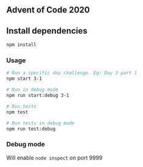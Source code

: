 ## Advent of Code 2020

## Install dependencies

```bash
npm install
```

### Usage

```bash
# Run a specific day challenge. Eg: Day 3 part 1
npm start 3-1

# Run in debug mode
npm run start:debug 3-1

# Run tests
npm test

# Run tests in debug mode
npm run test:debug
```

### Debug mode

Will enable `node inspect` on port 9999
